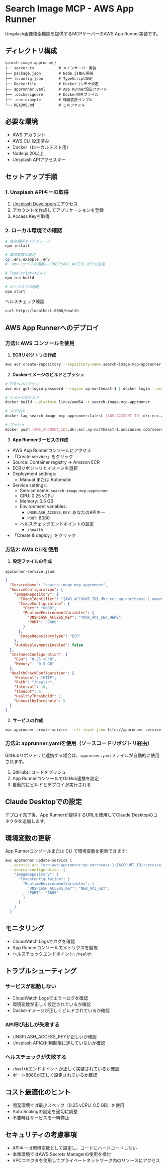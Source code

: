 # Search Image MCP - AWS App Runner

Unsplash画像検索機能を提供するMCPサーバーのAWS App Runner実装です。

## ディレクトリ構成

```
search-image-apprunner/
├── server.ts           # メインサーバー実装
├── package.json        # Node.js依存関係
├── tsconfig.json       # TypeScript設定
├── Dockerfile          # Dockerコンテナ設定
├── apprunner.yaml      # App Runner設定ファイル
├── .dockerignore       # Docker除外ファイル
├── .env.example        # 環境変数サンプル
└── README.md           # このファイル
```

## 必要な環境

- AWS アカウント
- AWS CLI 設定済み
- Docker（ローカルテスト用）
- Node.js 20以上
- Unsplash APIアクセスキー

## セットアップ手順

### 1. Unsplash APIキーの取得

1. [Unsplash Developers](https://unsplash.com/developers)にアクセス
2. アカウントを作成してアプリケーションを登録
3. Access Keyを取得

### 2. ローカル環境での確認

```bash
# 依存関係のインストール
npm install

# 環境変数の設定
cp .env.example .env
# .envファイルを編集してUNSPLASH_ACCESS_KEYを設定

# TypeScriptのビルド
npm run build

# ローカルでの起動
npm start
```

ヘルスチェック確認:
```bash
curl http://localhost:8080/health
```

## AWS App Runnerへのデプロイ

### 方法1: AWS コンソールを使用

1. **ECRリポジトリの作成**
```bash
aws ecr create-repository --repository-name search-image-mcp-apprunner --region ap-northeast-1
```

2. **Dockerイメージのビルドとプッシュ**
```bash
# ECRへのログイン
aws ecr get-login-password --region ap-northeast-1 | docker login --username AWS --password-stdin [AWS_ACCOUNT_ID].dkr.ecr.ap-northeast-1.amazonaws.com

# イメージのビルド
docker build --platform linux/amd64 -t search-image-mcp-apprunner .

# タグ付け
docker tag search-image-mcp-apprunner:latest [AWS_ACCOUNT_ID].dkr.ecr.ap-northeast-1.amazonaws.com/search-image-mcp-apprunner:latest

# プッシュ
docker push [AWS_ACCOUNT_ID].dkr.ecr.ap-northeast-1.amazonaws.com/search-image-mcp-apprunner:latest
```

3. **App Runnerサービスの作成**
- AWS App Runnerコンソールにアクセス
- 「Create service」をクリック
- Source: Container registry -> Amazon ECR
- ECRリポジトリとイメージを選択
- Deployment settings:
  - Manual または Automatic
- Service settings:
  - Service name: `search-image-mcp-apprunner`
  - CPU: 0.25 vCPU
  - Memory: 0.5 GB
  - Environment variables:
    - `UNSPLASH_ACCESS_KEY`: あなたのAPIキー
    - `PORT`: 8080
  - ヘルスチェックエンドポイントの設定
    - `/health`
- 「Create & deploy」をクリック

### 方法2: AWS CLIを使用

1. **設定ファイルの作成**

`apprunner-service.json`:
```json
{
  "ServiceName": "search-image-mcp-apprunner",
  "SourceConfiguration": {
    "ImageRepository": {
      "ImageIdentifier": "[AWS_ACCOUNT_ID].dkr.ecr.ap-northeast-1.amazonaws.com/search-image-mcp-apprunner:latest",
      "ImageConfiguration": {
        "Port": "8080",
        "RuntimeEnvironmentVariables": {
          "UNSPLASH_ACCESS_KEY": "YOUR_API_KEY_HERE",
          "PORT": "8080"
        }
      },
      "ImageRepositoryType": "ECR"
    },
    "AutoDeploymentsEnabled": false
  },
  "InstanceConfiguration": {
    "Cpu": "0.25 vCPU",
    "Memory": "0.5 GB"
  },
  "HealthCheckConfiguration": {
    "Protocol": "HTTP",
    "Path": "/health",
    "Interval": 10,
    "Timeout": 5,
    "HealthyThreshold": 1,
    "UnhealthyThreshold": 5
  }
}
```

2. **サービスの作成**
```bash
aws apprunner create-service --cli-input-json file://apprunner-service.json --region ap-northeast-1
```

### 方法3: apprunner.yamlを使用（ソースコードリポジトリ経由）

GitHubリポジトリと連携する場合は、`apprunner.yaml`ファイルが自動的に使用されます。

1. GitHubにコードをプッシュ
2. App RunnerコンソールでGitHub連携を設定
3. 自動的にビルドとデプロイが実行される

## Claude Desktopでの設定

デプロイ完了後、App Runnerが提供するURLを使用してClaude Desktopのコネクタを追加します。


## 環境変数の更新

App Runnerコンソールまたは CLI で環境変数を更新できます:

```bash
aws apprunner update-service \
  --service-arn "arn:aws:apprunner:ap-northeast-1:[ACCOUNT_ID]:service/search-image-mcp-apprunner/[SERVICE_ID]" \
  --source-configuration '{
    "ImageRepository": {
      "ImageConfiguration": {
        "RuntimeEnvironmentVariables": {
          "UNSPLASH_ACCESS_KEY": "NEW_API_KEY",
          "PORT": "8080"
        }
      }
    }
  }'
```

## モニタリング

- CloudWatch Logsでログを確認
- App Runnerコンソールでメトリクスを監視
- ヘルスチェックエンドポイント: `/health`

## トラブルシューティング

### サービスが起動しない
- CloudWatch Logsでエラーログを確認
- 環境変数が正しく設定されているか確認
- Dockerイメージが正しくビルドされているか確認

### API呼び出しが失敗する
- UNSPLASH_ACCESS_KEYが正しいか確認
- Unsplash APIの利用制限に達していないか確認

### ヘルスチェックが失敗する
- `/health`エンドポイントが正しく実装されているか確認
- ポート8080が正しく設定されているか確認

## コスト最適化のヒント

- 開発環境では最小スペック（0.25 vCPU, 0.5 GB）を使用
- Auto Scalingの設定を適切に調整
- 不要時はサービスを一時停止

## セキュリティの考慮事項

- APIキーは環境変数として設定し、コードにハードコードしない
- 本番環境ではAWS Secrets Managerの使用を検討
- VPCコネクタを使用してプライベートネットワーク内のリソースにアクセス